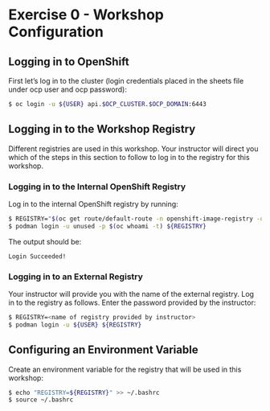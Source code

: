 # Exercise 0 - Workshop Configuration
## Logging in to OpenShift
First let’s log in to the cluster (login credentials placed in the sheets file under ocp user and ocp password):
```bash
$ oc login -u ${USER} api.$OCP_CLUSTER.$OCP_DOMAIN:6443
```
## Logging in to the Workshop Registry
Different registries are used in this workshop. Your instructor will direct you which of the steps in this section to follow to log in to the registry for this workshop.

### Logging in to the Internal OpenShift Registry
Log in to the internal OpenShift registry by running:
```bash
$ REGISTRY="$(oc get route/default-route -n openshift-image-registry -o=jsonpath='{.spec.host}')"
$ podman login -u unused -p $(oc whoami -t) ${REGISTRY}
```
The output should be:
```
Login Succeeded!
```

### Logging in to an External Registry
Your instructor will provide you with the name of the external registry. Log in to the registry as follows. Enter the password provided by the instructor:
```bash
$ REGISTRY=<name of registry provided by instructor>
$ podman login -u ${USER} ${REGISTRY}
```

## Configuring an Environment Variable
Create an environment variable for the registry that will be used in this workshop:
```bash
$ echo "REGISTRY=${REGISTRY}" >> ~/.bashrc
$ source ~/.bashrc
```
